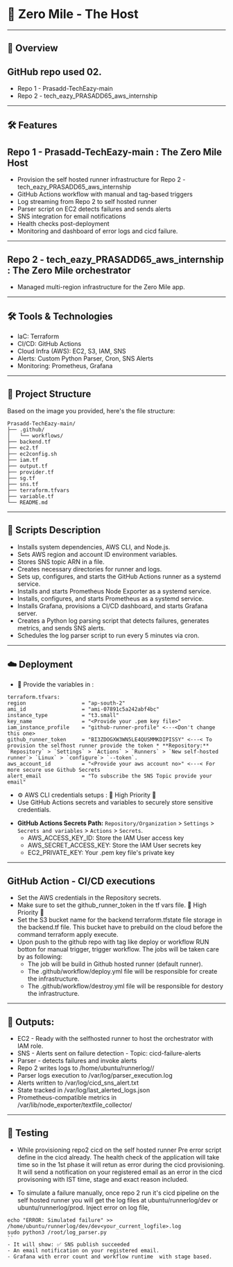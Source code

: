 # 🚀  Zero Mile - The Host
----
## 📘 Overview
## GitHub repo used 02.
-  Repo 1 - Prasadd-TechEazy-main
-  Repo 2 - tech_eazy_PRASADD65_aws_internship
---
## 🛠️ Features
## Repo 1 - Prasadd-TechEazy-main : The Zero Mile Host
- Provision the self hosted runner infrastructure for Repo 2 - tech_eazy_PRASADD65_aws_internship
- GitHub Actions workflow with manual and tag-based triggers
- Log streaming from Repo 2 to self hosted runner
- Parser script on EC2 detects failures and sends alerts
- SNS integration for email notifications
- Health checks post-deployment
- Monitoring and dashboard of error logs and cicd failure.
---
## Repo 2 - tech_eazy_PRASADD65_aws_internship : The Zero Mile orchestrator
- Managed multi-region infrastructure for the Zero Mile app.
---
## 🛠 Tools & Technologies
- IaC: Terraform
- CI/CD: GitHub Actions
- Cloud Infra (AWS): EC2, S3, IAM, SNS
- Alerts: Custom Python Parser, Cron, SNS Alerts
- Monitoring: Prometheus, Grafana
---
## 📁 Project Structure
Based on the image you provided, here's the file structure:

```
Prasadd-TechEazy-main/
├── .github/
│   └── workflows/
├── backend.tf
├── ec2.tf
├── ec2config.sh
├── iam.tf
├── output.tf
├── provider.tf
├── sg.tf
├── sns.tf
├── terraform.tfvars
├── variable.tf
└── README.md
```
---
## 📜 Scripts Description
* Installs system dependencies, AWS CLI, and Node.js.
* Sets AWS region and account ID environment variables.
* Stores SNS topic ARN in a file.
* Creates necessary directories for runner and logs.
* Sets up, configures, and starts the GitHub Actions runner as a systemd service.
* Installs and starts Prometheus Node Exporter as a systemd service.
* Installs, configures, and starts Prometheus as a systemd service.
* Installs Grafana, provisions a CI/CD dashboard, and starts Grafana server.
* Creates a Python log parsing script that detects failures, generates metrics, and sends SNS alerts.
* Schedules the log parser script to run every 5 minutes via cron.
---
## ☁️ Deployment
- 📝 Provide the variables in :
```
terraform.tfvars:
region                  = "ap-south-2"
ami_id                  = "ami-07891c5a242abf4bc"
instance_type           = "t3.small"
key_name                = "<Provide your .pem key file>"
iam_instance_profile    = "github-runner-profile" <---<Don't change this one>
github_runner_token     = "BI3ZDOGXW3WN5LE4QUSMMKDIPISSY" <---< To provision the selfhost runner provide the token * **Repository:** `Repository` > `Settings` > `Actions` > `Runners` > `New self-hosted runner`> `Linux` > `configure`> `--token`.
aws_account_id          = "<Provide your aws account no>" <---< For more secure use Github Secrets
alert_email             = "To subscribe the SNS Topic provide your email"
```
- ⚙️ AWS CLI credentials setups : 🚨 High Priority 🚨
- Use GitHub Actions secrets and variables to securely store sensitive credentials.
* **GitHub Actions Secrets Path:** `Repository/Organization` > `Settings` > `Secrets and variables` > `Actions` > `Secrets`.
  - AWS_ACCESS_KEY_ID: Store the IAM User access key
  - AWS_SECRET_ACCESS_KEY: Store the IAM User secrets key
  - EC2_PRIVATE_KEY: Your .pem key file's private key
---
## GitHub Action - CI/CD executions
- Set the AWS credentials in the Repository secrets.
- Make sure to set the github_runner_token in the tf vars file. 🚨 High Priority 🚨
- Set the S3 bucket name for the backend terraform.tfstate file storage in the backend.tf file. This bucket have to prebuild on the cloud before the command terraform apply execute.
- Upon push to the github repo with tag like deploy or workflow RUN botton for manual trigger, trigger workflow. The jobs will be taken care by as following:
   - The job will be build in Github hosted runner (default runner).
   - The .github/workflow/deploy.yml file will be responsible for create the infrastructure.
   - The .github/workflow/destroy.yml file will be responsible for destory the infrastructure.
---
## 🔀 Outputs: 
- EC2     - Ready with the selfhosted runner to host the orchestrator with IAM role.
- SNS     - Alerts sent on failure detection - Topic: cicd-failure-alerts
- Parser  - detects failures and invoke alerts
- Repo 2 writes logs to /home/ubuntu/runnerlog/<stage>/
- Parser logs execution to /var/log/parser_execution.log
- Alerts written to /var/log/cicd_sns_alert.txt
- State tracked in /var/log/last_alerted_logs.json
- Prometheus-compatible metrics in /var/lib/node_exporter/textfile_collector/
---
## 🧪 Testing
- While provisioning repo2 cicd on the self hosted runner Pre error script define in the cicd already. The health check of the application will take time so in the 1st phase it will retun as error during the cicd provisioning. It will send a notification on your registered email as an error in the cicd provisoning with IST time, stage and exact reason included.  

- To simulate a failure manually, once repo 2 run it's cicd pipeline on the self hosted runner you will get the log files at ubuntu/runnerlog/dev or ubuntu/runnerlog/prod. Inject error on log file, 
```
echo "ERROR: Simulated failure" >> /home/ubuntu/runnerlog/dev/dev<your_current_logfile>.log 
sudo python3 /root/log_parser.py
``
- It will show: ✅ SNS publish succeeded
- An email notification on your registered email.
- Grafana with error count and workflow runtime  with stage based. 




